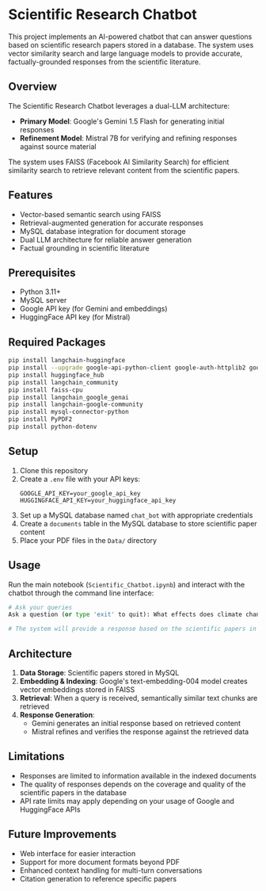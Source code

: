 # Scientific Research Chatbot

This project implements an AI-powered chatbot that can answer questions based on scientific research papers stored in a database. The system uses vector similarity search and large language models to provide accurate, factually-grounded responses from the scientific literature.

## Overview

The Scientific Research Chatbot leverages a dual-LLM architecture:
- **Primary Model**: Google's Gemini 1.5 Flash for generating initial responses
- **Refinement Model**: Mistral 7B for verifying and refining responses against source material

The system uses FAISS (Facebook AI Similarity Search) for efficient similarity search to retrieve relevant content from the scientific papers.

## Features

- Vector-based semantic search using FAISS
- Retrieval-augmented generation for accurate responses
- MySQL database integration for document storage
- Dual LLM architecture for reliable answer generation
- Factual grounding in scientific literature

## Prerequisites

- Python 3.11+
- MySQL server
- Google API key (for Gemini and embeddings)
- HuggingFace API key (for Mistral)

## Required Packages

```bash
pip install langchain-huggingface
pip install --upgrade google-api-python-client google-auth-httplib2 google-auth-oauthlib
pip install huggingface_hub
pip install langchain_community
pip install faiss-cpu
pip install langchain_google_genai
pip install langchain-google-community
pip install mysql-connector-python
pip install PyPDF2
pip install python-dotenv
```

## Setup

1. Clone this repository
2. Create a `.env` file with your API keys:
   ```
   GOOGLE_API_KEY=your_google_api_key
   HUGGINGFACE_API_KEY=your_huggingface_api_key
   ```
3. Set up a MySQL database named `chat_bot` with appropriate credentials
4. Create a `documents` table in the MySQL database to store scientific paper content
5. Place your PDF files in the `Data/` directory

## Usage

Run the main notebook (`Scientific_Chatbot.ipynb`) and interact with the chatbot through the command line interface:

```python
# Ask your queries
Ask a question (or type 'exit' to quit): What effects does climate change have on biodiversity?

# The system will provide a response based on the scientific papers in the database
```

## Architecture

1. **Data Storage**: Scientific papers stored in MySQL
2. **Embedding & Indexing**: Google's text-embedding-004 model creates vector embeddings stored in FAISS
3. **Retrieval**: When a query is received, semantically similar text chunks are retrieved
4. **Response Generation**: 
   - Gemini generates an initial response based on retrieved content
   - Mistral refines and verifies the response against the retrieved data

## Limitations

- Responses are limited to information available in the indexed documents
- The quality of responses depends on the coverage and quality of the scientific papers in the database
- API rate limits may apply depending on your usage of Google and HuggingFace APIs

## Future Improvements

- Web interface for easier interaction
- Support for more document formats beyond PDF
- Enhanced context handling for multi-turn conversations
- Citation generation to reference specific papers